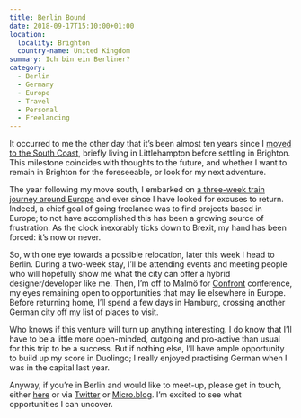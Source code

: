 ```yaml
---
title: Berlin Bound
date: 2018-09-17T15:10:00+01:00
location:
  locality: Brighton
  country-name: United Kingdom
summary: Ich bin ein Berliner?
category:
  - Berlin
  - Germany
  - Europe
  - Travel
  - Personal
  - Freelancing
---
```

It occurred to me the other day that it’s been almost ten years since I [moved to the South Coast][1], briefly living in Littlehampton before settling in Brighton. This milestone coincides with thoughts to the future, and whether I want to remain in Brighton for the foreseeable, or look for my next adventure.

The year following my move south, I embarked on [a three-week train journey around Europe][2] and ever since I have looked for excuses to return. Indeed, a chief goal of going freelance was to find projects based in Europe; to not have accomplished this has been a growing source of frustration. As the clock inexorably ticks down to Brexit, my hand has been forced: it’s now or never.

So, with one eye towards a possible relocation, later this week I head to Berlin. During a two-week stay, I’ll be attending events and meeting people who will hopefully show me what the city can offer a hybrid designer/developer like me. Then, I’m off to Malmö for [Confront][3] conference, my eyes remaining open to opportunities that may lie elsewhere in Europe. Before returning home, I’ll spend a few days in Hamburg, crossing another German city off my list of places to visit.

Who knows if this venture will turn up anything interesting. I do know that I’ll have to be a little more open-minded, outgoing and pro-active than usual for this trip to be a success. But if nothing else, I’ll have ample opportunity to build up my score in Duolingo; I really enjoyed practising German when I was in the capital last year.

Anyway, if you’re in Berlin and would like to meet-up, please get in touch, either [here][4] or via [Twitter][5] or [Micro.blog][6]. I’m excited to see what opportunities I can uncover.

[1]: https://twitter.com/paulrobertlloyd/statuses/974822866
[2]: /2009/05/a_european_adventure
[3]: https://confront.se
[4]: /contact
[5]: https://twitter.com/paulrobertlloyd
[6]: https://micro.blog/paulrobertlloyd
